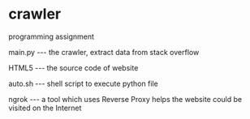 # crawler
programming assignment

main.py --- the crawler, extract data from stack overflow

HTML5 --- the source code of website

auto.sh --- shell script to execute python file

ngrok --- a tool which uses Reverse Proxy helps the website could be visited on the Internet